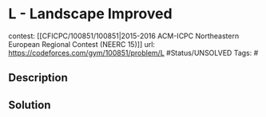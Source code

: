 # L - Landscape Improved

contest: [[CFICPC/100851/100851|2015-2016 ACM-ICPC Northeastern European Regional Contest (NEERC 15)]]
url: https://codeforces.com/gym/100851/problem/L
#Status/UNSOLVED
Tags: #

## Description

## Solution

